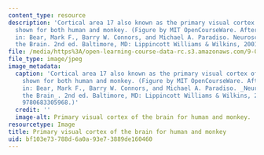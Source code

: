 ```yaml
---
content_type: resource
description: 'Cortical area 17 also known as the primary visual cortex of the brain
  shown for both human and monkey. (Figure by MIT OpenCourseWare. After figure 10.12
  in: Bear, Mark F., Barry W. Connors, and Michael A. Paradiso. Neuroscience: Exploring
  the Brain. 2nd ed. Baltimore, MD: Lippincott Williams & Wilkins, 2001. ISBN: 9780683305968.)'
file: /media/https%3A/open-learning-course-data-rc.s3.amazonaws.com/9-01-introduction-to-neuroscience-fall-2007/bf103e73788d6a0a93e73889de160460_9-01f07-th.jpg
file_type: image/jpeg
image_metadata:
  caption: 'Cortical area 17 also known as the primary visual cortex of the brain
    shown for both human and monkey. (Figure by MIT OpenCourseWare. After figure 10.12
    in: Bear, Mark F., Barry W. Connors, and Michael A. Paradiso. _Neuroscience: Exploring
    the Brain_. 2nd ed. Baltimore, MD: Lippincott Williams & Wilkins, 2001. ISBN:
    9780683305968.)'
  credit: ''
  image-alt: Primary visual cortex of the brain for human and monkey.
resourcetype: Image
title: Primary visual cortex of the brain for human and monkey
uid: bf103e73-788d-6a0a-93e7-3889de160460
---
```

